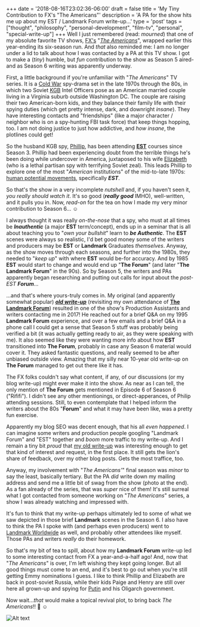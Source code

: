 +++
date = '2018-08-16T23:02:36-06:00'
draft = false
title = 'My Tiny Contribution to FX&apos;s &quot;The Americans&quot;'
description = 'A PA for the show hits me up about my EST / Landmark Forum write-up...'
type = 'post'
tags = ["thought", "philosophy", "personal-development", "film-tv", "personal", "special-write-up"]
+++
Well I just remembered (read: *mourned*) that one of my absolute favorite TV shows, [FX's](https://en.wikipedia.org/wiki/FX_(TV_channel)) "[*The Americans*](https://en.wikipedia.org/wiki/The_Americans)", wrapped earlier this year-ending its six-season run. And *that* also reminded me: I am no longer under a lid to talk about how I was contacted by a PA at this TV show.  I got to make a (*tiny*) humble, but *fun* contribution to the show as Season 5 aired-and as Season 6 writing was apparently underway.  <br />

First, a little background if you're unfamiliar with "*The Americans*" TV series. It is a [Cold War](https://en.wikipedia.org/wiki/Cold_War) spy-drama set in the late 1970s through the 80s, in which two Soviet [KGB](https://en.wikipedia.org/wiki/KGB) Intel Officers pose as an American married couple living in a Virginia suburb outside Washington DC. The couple are raising their two American-born kids, and they balance their family life with their spying duties (which get pretty intense, dark, and downright *insane*). They have interesting contacts and "friendships" (like a major character / neighbor who is on a spy-hunting FBI task force) that keep things hopping, too.  I am not doing justice to just how addictive, and *how insane*, the plotlines could get! <br />

So the husband KGB spy, [Phillip](https://en.wikipedia.org/wiki/Philip_Jennings_(The_Americans)), has been attending [**EST**](https://en.wikipedia.org/wiki/Erhard_Seminars_Training) courses since Season 3.  Phillip had been experiencing doubt from the terrible things he's been doing while undercover in America, juxtaposed to his wife [Elizabeth](https://en.wikipedia.org/wiki/Elizabeth_Jennings_(The_Americans)) (who is a lethal partisan spy with terrifying Soviet zeal).  This leads Phillip to explore one of the most "*American* institutions" of the mid-to-late 1970s: [human potential movements](https://en.wikipedia.org/wiki/Human_Potential_Movement), specifically ***EST***.  <br />

So that's the show in a very incomplete *nutshell* and, if you haven't seen it, *you really should watch it*. It's so good (***really good*** IMHO), well-written, and it pulls you in. Now, *read-on* for the tea on how I made my very minor contribution to Season 6... ☺️ <br />

I always thought it was really *on-the-nose* that a spy, who must at all times be ***Inauthentic*** (a major **EST** term/concept), ends up in a seminar that is all about teaching you to "*own your bullshit*" learn to ***be Authentic***.  The **EST** scenes were always so realistic, I'd bet good money some of the writers and producers may be **EST** or **Landmark** Graduates *themselves*. Anyway, as the show moves through each seasons, and further into the 1980s, they needed to "*keep up*" with where **EST** would be-for accuracy. And by 1985 **EST** would start to change and would end up "**The Forum**" (and later "**The Landmark Forum**" in the 90s).  So by Season 5, the writers and PAs apparently began researching and putting out calls for input about the *post-EST* ***Forum***... <br />  

...and that's where yours-truly comes in. My original (and apparently somewhat popular) [***old write-up***](https://julianwest.me/Blog/a-funny-thing-happened-after-the-forum-part-1/) (revisiting my own attendance of [**The Landmark Forum**](https://en.wikipedia.org/wiki/Landmark_Worldwide#Landmark_Forum)) resulted in one of the show's Production Assistants and writers contacting me in 2017!  He reached out for a brief Q&A on my 1995 **Landmark Forum** experience, and over a few emails and a brief Q&A in a phone call I could get a sense that Season 5 stuff was probably being verified a bit (it was actually getting ready to air, as they were speaking with me).  It also seemed like they were wanting more info about how **EST** transitioned into **The Forum**, probably in case any Season 6 material would cover it.  They asked fantastic questions, and really seemed to be after unbiased outside view.  Amazing that my silly near 10-year old write-up on **The Forum** managed to get out there like it has.  <br />

The FX folks couldn't say what content, if any, of our discussions (or my blog write-up) might ever make it into the show. As near as I can tell, the only mention of **The Forum** gets mentioned in Episode 6 of Season 6 ("Rififi").  I didn't see any other mentionings, or direct-apperances, of Philip attending sessions.  Still, to even contemplate that I helped inform the writers about the 80s "**Forum**" and what it may have been like, was a pretty fun exercise. <br />

Apparently my blog SEO was decent enough, that his all *even happened*.  I can imagine some writers and production people googling "Landmark Forum" and "EST" together and *boom* more traffic to my write-up. And I remain a tiny bit *proud* that [my old write-up](https://julianwest.me/Blog/a-funny-thing-happened-after-the-forum-part-1/) was interesting enough to get that kind of interest and request, in the first place. It still gets the lion's share of feedback, over my other blog posts. Gets the most traffice, too. <br />

Anyway, my involvement with "*The Americans'*" final season was *minor* to say the least, basically tertiary.  But the PA *did* write down my mailing address and send me a little bit of swag from the show (photo at the end).  As a fan already of the series, that was *super* nice of them!  It's still surreal what I got contacted from someone working on "*The Americans*" series, a show I was already watching and impressed with. <br />

It's fun to think that my write-up perhaps ultimately led to some of what we saw depicted in those brief **Landmark** scenes in the Season 6. I also have to think the PA I spoke with (and perhaps even producers) went to [Landmark Worldwide](https://en.wikipedia.org/wiki/Landmark_Worldwide#Landmark_Forum) as well, and probably other attendees like myself.  Those PAs and writers *really* do their homework.  <br />  

So that's my bit of tea to spill, about how my **Landmark Forum** write-up led to some interesting contact from FX a year-and-a-half ago!  And, now that "*The Americans*" is over, I'm left wishing they kept going longer.  But all good things must come to an end, and it's best to go out when you're still getting Emmy nominations I guess.  I like to think Phillip and Elizabeth are back in post-soviet Russia, while their kids Paige and Henry are still over here all grown-up and spying for [Putin](https://en.wikipedia.org/wiki/Vladimir_Putin) and his Oligarch government. <br />

Now wait...*that* would make a topical revival plot, to bring back *The Americans*!!  🤔 ☺️ <br />

<img src="https://julianwest.me/Blog/posts/images/Americans-Apr-2017.JPG" alt="Alt text">